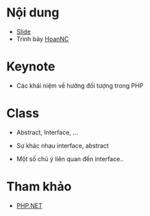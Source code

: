 # Nội dung

+ [Slide](002-slide.pptx)
+ Trình bày [HoanNC](https://github.com/hoannc54)

# Keynote

+ Các khái niệm về hướng đối tượng trong PHP
# Class
 + Abstract, Interface, ...
 
+ Sự khác nhau interface, abstract
+ Một số chú ý liên quan đến interface..

# Tham khảo

+ [PHP.NET]()
